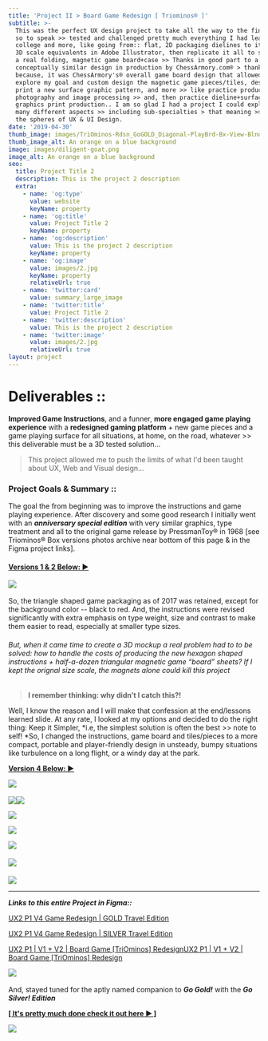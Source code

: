 ```yaml
---
title: 'Project II > Board Game Redesign [ Triominos® ]'
subtitle: >-
  This was the perfect UX design project to take all the way to the finish line
  so to speak >> tested and challenged pretty much everything I had learned in
  college and more, like going from:: flat, 2D packaging dielines to its digital
  3D scale equivalents in Adobe Illustrator, then replicate it all to scale with
  a real folding, magnetic game board+case >> Thanks in good part to a
  conceptually similar design in production by ChessArmory.com® > thank you! >
  because, it was ChessArmory's® overall game board design that allowed me to
  explore my goal and custom design the magnetic game pieces/tiles, design and
  print a new surface graphic pattern, and more >> like practice product
  photography and image processing >> and, then practice dieline+surface
  graphics print production.. I am so glad I had a project I could explore so
  many different aspects >> including sub-specialties > that meaning >> within
  the spheres of UX & UI Design.
date: '2019-04-30'
thumb_image: images/TriOminos-Rdsn_GoGOLD_Diagonal-PlayBrd-Bx-View-BlndGrp11_1000x962.jpg
thumb_image_alt: An orange on a blue background
image: images/diligent-goat.png
image_alt: An orange on a blue background
seo:
  title: Project Title 2
  description: This is the project 2 description
  extra:
    - name: 'og:type'
      value: website
      keyName: property
    - name: 'og:title'
      value: Project Title 2
      keyName: property
    - name: 'og:description'
      value: This is the project 2 description
      keyName: property
    - name: 'og:image'
      value: images/2.jpg
      keyName: property
      relativeUrl: true
    - name: 'twitter:card'
      value: summary_large_image
    - name: 'twitter:title'
      value: Project Title 2
    - name: 'twitter:description'
      value: This is the project 2 description
    - name: 'twitter:image'
      value: images/2.jpg
      relativeUrl: true
layout: project
---
```

# [﻿﻿﻿](https://www.figma.com/file/YwHjBNuJeNuP3hJuCEBPMD/UX2-P1-V1-V2-Board-Game-TriOminos-Redesign?node-id=0%3A1)**Deliverables ::**

**Improved Game Instructions**, and a funner, **more engaged game playing experience** with a **redesigned gaming platform** + new game pieces and a game playing surface for all situations, at home, on the road, whatever >> this deliverable must be a 3D tested solution...

> This project allowed me to push the limits of what I'd been taught about UX, Web and Visual design...

### **Project Goals & Summary ::**

The goal the from beginning was to improve the instructions and game playing experience. After discovery and some good research I initially went with an ***anniversary special edition*** with very similar graphics, type treatment and all to the original game release by PressmanToy® in 1968 \[see Triominos® Box versions photos archive near bottom of this page & in the Figma project links].

#### [**Versions 1 & 2 Below:  ▶️**](https://www.figma.com/file/YwHjBNuJeNuP3hJuCEBPMD/UX2-P1-V1-V2-Board-Game-TriOminos-Redesign?node-id=1%3A68)

﻿﻿﻿![](https://www.dropbox.com/s/bry1kxm2ska4sne/TriOminoes%20Redesign%20Special%20Annivers.%20Edition%20V2%202020%20copy.png?raw=1)

So, the triangle shaped game packaging as of 2017 was retained, except for the background color -- black to red. And, the instructions were revised significantly with extra emphasis on type weight, size and contrast to make them easier to read, especially at smaller type sizes.

###### *But, when it came time to create a 3D mockup a real problem had to to be solved: how to handle the costs of producing the new hexagon shaped instructions + half-a-dozen triangular magnetic game “board” sheets? If I kept the orignal size scale, the magnets alone could kill this project*

> **I remember thinking: why didn’t I catch this?!**

Well, I know the reason and I will make that confession at the end/lessons learned slide. At any rate, I looked at my options and decided to do the right thing: Keep it Simpler, \*i.e, the simplest solution is often the best >> note to self!  \*So, I changed the instructions, game board and tiles/pieces to a more compact, portable and player-friendly design in unsteady, bumpy situations like turbulence on a long flight, or a windy day at the park.[﻿﻿](https://www.figma.com/file/YwHjBNuJeNuP3hJuCEBPMD/UX2-P1-V1-V2-Board-Game-TriOminos-Redesign?node-id=0%3A1)

[**Version 4 Below:  ▶️**](https://www.figma.com/file/h1rRrCCOeIt5djBbc5nzK4/UX2-P1-V4-Game-Redesign-GOLD-Travel-Edition?node-id=190%3A4075)

[![](https://www.dropbox.com/s/n22cb25c8vhiplk/TriOminos%20Redesign%20\__%20GOLD%20Travel%20Edition%20V4%202021%20copy.png?raw=1)﻿﻿﻿](https://www.figma.com/file/YwHjBNuJeNuP3hJuCEBPMD/UX2-P1-V1-V2-Board-Game-TriOminos-Redesign?node-id=0%3A1)

![](https://www.dropbox.com/s/sbd6eyfs4p52cub/NikonD7500%5D%20copy%209.57.43%20PM.png?raw=1)![](/images/V4%20GameBrd+GrFX%20Scale-GOLD.png)

![](/images/important-sage.png)

![](/images/Asset%20574X%203D%20Mockup%20in%20Ai%20PKG%20BOX%202.png)

![](/images/Asset%20564X%203D%20Mockup%20in%20Ai%20Package%20DIELINES.png)

#### ![](https://www.dropbox.com/s/btj5s0xk3j4pnjr/TriOminos-Rdsn_GoGOLD_PlayBoardView_ess.png?raw=1)

![](/images/festive-broccoli.png)

***

***Links to this entire Project in Figma::***

[UX2 P1 V4 Game Redesign | GOLD Travel Edition](https://www.figma.com/file/h1rRrCCOeIt5djBbc5nzK4/UX2-P1-V4-Game-Redesign-GOLD-Travel-Edition?node-id=2%3A2)

[UX2 P1 V4 Game Redesign | SILVER Travel Edition](https://www.figma.com/file/ke8E3xLTEEyQZNPQcC9opS/UX2-P1-V4-Game-Redesign-SILVER-Travel-Edition?node-id=2%3A2)

[UX2 P1 | V1 + V2 | Board Game \[TriOminos\] Redesign](https://www.figma.com/file/YwHjBNuJeNuP3hJuCEBPMD/UX2-P1-V1-V2-Board-Game-TriOminos-Redesign?node-id=0%3A1)[UX2 P1 | V1 + V2 | Board Game \[TriOminos\] Redesign](https://www.figma.com/file/YwHjBNuJeNuP3hJuCEBPMD/UX2-P1-V1-V2-Board-Game-TriOminos-Redesign?node-id=0%3A1)

![](https://www.dropbox.com/s/xe6gixf3gsvljrs/TriOminos%20COPYRIGHT%20DISCLAIMER.png?raw=1)﻿

And, stayed tuned for the aptly named companion to ***Go Gold!*** with the ***Go Silver! Edition***

[**\[ It's pretty much done check it out here ▶️ \]**](https://www.figma.com/file/ke8E3xLTEEyQZNPQcC9opS/UX2-P1-V4-Game-Redesign-SILVER-Travel-Edition?node-id=2%3A2)

![](https://www.dropbox.com/s/46akbfgpujnxskd/3D%20Game%20Board%20Mockup%20%2B%20Instructions%20%28Interior%20Design%29-Smaller.png?raw=1)
